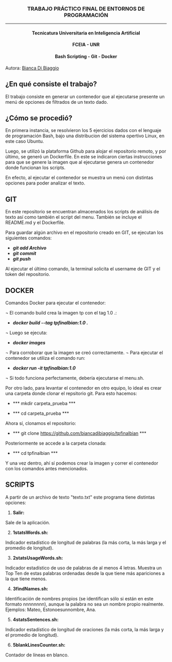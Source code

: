 <h3 align="center"> TRABAJO PRÁCTICO FINAL DE ENTORNOS DE PROGRAMACIÓN</h3>

---
<h4 align="center"> Tecnicatura Universitaria en Inteligencia Artificial</h4>
<h4 align="center"> FCEIA - UNR </h4>


<h4 align="center"> Bash Scripting - Git - Docker</h4>

Autora: [Bianca Di Biaggio](https://github.com/biancadibiaggio/tpfinalbian/) 

## ¿En qué consiste el trabajo?

El trabajo consiste en generar un contenedor que al ejecutarse presente un menú de
opciones de filtrados de un texto dado.

## ¿Cómo se procedió?

En primera instancia, se resolvieron los 5 ejercicios dados con el lenguaje de programación Bash, bajo una distribucion del sistema opertivo Linux, en este caso Ubuntu.

Luego, se utilizó la plataforma Github para alojar el repositorio remoto, y por último, se generó un Dockerfile. En este se indicaron ciertas instrucciones para que se genere la imagen que al ejecutarse genera un contenedor donde funcionan los scripts.

En efecto, al ejecutar el contenedor se muestra un menú con distintas opciones para poder analizar el texto.

## GIT

En este repositorio se encuentran almacenados los scripts de análisis de texto así como también el script del menu. También se incluye el README.md y el Dockerfile.

Para guardar algún archivo en el repositorio creado en GIT, se ejecutan los siguientes comandos:

- ***git add Archivo***
- ***git commit***
- ***git push***

Al ejecutar el último comando, la terminal solicita el username de GIT y el token del repositorio.

## DOCKER

Comandos Docker para ejecutar el contenedor:

¬ El comando build crea la imagen tp con el tag 1.0 .:

- ***docker build --tag tpfinalbian:1.0 .***

¬ Luego se ejecuta:

- ***docker images***

¬ Para corroborar que la imagen se creó correctamente.
¬ Para ejecutar el contenedor se utiliza el comando run:

- ***docker run -it tpfinalbian:1.0***

¬ Si todo funciona perfectamente, debería ejecutarse el menu.sh.

Por otro lado, para levantar el contenedor en otro equipo, lo ideal es crear una carpeta donde clonar el repsitorio git. Para esto hacemos:

- *** mkdir carpeta_prueba ***

- *** cd carpeta_prueba ***

Ahora sí, clonamos el repositorio:

- *** git clone https://github.com/biancadibiaggio/tpfinalbian ***

Posteriormente se accede a la carpeta clonada:

- *** cd tpfinalbian ***

Y una vez dentro, ahí sí podemos crear la imagen y correr el contenedor con los comandos antes mencionados.


## SCRIPTS

A partir de un archivo de texto "texto.txt" este programa tiene distintas opciones:

1. **Salir:** 

Sale de la aplicación.

2. **1statsWords.sh:**

Indicador estadístico de longitud de palabras (la más corta, la más larga y el promedio de longitud).

3. **2statsUsageWords.sh:**

Indicador estadístico de uso de palabras de al menos 4 letras. Muestra un Top Ten de estas palabras ordenadas desde la que tiene más apariciones a la que tiene menos.

4. **3findNames.sh:**

Identificación de nombres propios (se identifican sólo si están en este formato nnnnnnnn), aunque la palabra no sea un nombre propio realmente.
Ejemplos: Mateo, Estonoesunnombre, Ana.

5. **4statsSentences.sh:**

Indicador estadístico de longitud de oraciones (la más corta, la más larga y el promedio de longitud).

6. **5blankLinesCounter.sh:**

Contador de líneas en blanco.

